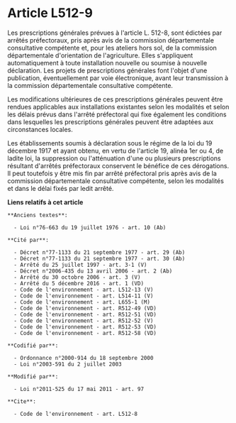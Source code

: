 # Article L512-9

Les prescriptions générales prévues à l'article L. 512-8, sont édictées par arrêtés préfectoraux, pris après avis de la
commission départementale consultative compétente et, pour les ateliers hors sol, de la commission départementale
d'orientation de l'agriculture. Elles s'appliquent automatiquement à toute installation nouvelle ou soumise à nouvelle
déclaration. Les projets de prescriptions générales font l'objet d'une publication, éventuellement par voie électronique,
avant leur transmission à la commission départementale consultative compétente. 

Les modifications ultérieures de ces prescriptions générales peuvent être rendues applicables aux installations existantes
selon les modalités et selon les délais prévus dans l'arrêté préfectoral qui fixe également les conditions dans lesquelles
les prescriptions générales peuvent être adaptées aux circonstances locales. 

Les établissements soumis à déclaration sous le régime de la loi du 19 décembre 1917 et ayant obtenu, en vertu de l'article
19, alinéa 1er ou 4, de ladite loi, la suppression ou l'atténuation d'une ou plusieurs prescriptions résultant d'arrêtés
préfectoraux conservent le bénéfice de ces dérogations. Il peut toutefois y être mis fin par arrêté préfectoral pris après
avis de la commission départementale consultative compétente, selon les modalités et dans le délai fixés par ledit arrêté.

**Liens relatifs à cet article**

	**Anciens textes**:

	  - Loi n°76-663 du 19 juillet 1976 - art. 10 (Ab)

	**Cité par**:

	  - Décret n°77-1133 du 21 septembre 1977 - art. 29 (Ab)
	  - Décret n°77-1133 du 21 septembre 1977 - art. 30 (Ab)
	  - Arrêté du 25 juillet 1997 - art. 3-1 (V)
	  - Décret n°2006-435 du 13 avril 2006 - art. 2 (Ab)
	  - Arrêté du 30 octobre 2006 - art. 3 (V)
	  - Arrêté du 5 décembre 2016 - art. 1 (VD)
	  - Code de l'environnement - art. L512-13 (V)
	  - Code de l'environnement - art. L514-11 (V)
	  - Code de l'environnement - art. L655-1 (M)
	  - Code de l'environnement - art. R512-49 (VD)
	  - Code de l'environnement - art. R512-51 (VD)
	  - Code de l'environnement - art. R512-52 (V)
	  - Code de l'environnement - art. R512-53 (VD)
	  - Code de l'environnement - art. R512-58 (VD)

	**Codifié par**:

	  - Ordonnance n°2000-914 du 18 septembre 2000
	  - Loi n°2003-591 du 2 juillet 2003

	**Modifié par**:

	  - Loi n°2011-525 du 17 mai 2011 - art. 97

	**Cite**:

	  - Code de l'environnement - art. L512-8
